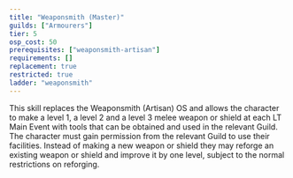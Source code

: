 ```yaml
---
title: "Weaponsmith (Master)"
guilds: ["Armourers"]
tier: 5
osp_cost: 50
prerequisites: ["weaponsmith-artisan"]
requirements: []
replacement: true
restricted: true
ladder: "weaponsmith"
---
```

This skill replaces the Weaponsmith (Artisan) OS and allows the character to make a level 1, a level 2 and a level 3 melee weapon or shield at each LT Main Event with tools that can be obtained and used in the relevant Guild. The character must gain permission from the relevant Guild to use their facilities. Instead of making a new weapon or shield they may reforge an existing weapon or shield and improve it by one level, subject to the normal restrictions on reforging.